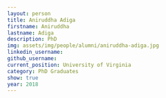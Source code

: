 ```yaml
---
layout: person
title: Aniruddha Adiga
firstname: Aniruddha
lastname: Adiga
description: PhD 
img: assets/img/people/alumni/aniruddha-adiga.jpg
linkedin_username: 
github_username: 
current_position: University of Virginia
category: PhD Graduates
show: true
year: 2018
---
```

